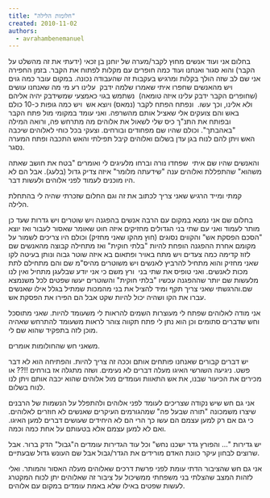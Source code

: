 ```yaml
---
title: "חלומות הלילה"
created: 2010-11-02
authors: 
  - avrahambenemanuel
---
```

  
בחלום אני ועוד אנשים מחוץ לקבר/מערה של יוחנן בן זכאי (ידעתי את זה מהשלט על הקבר) והוא סגור ואנחנו ועוד כמה חופרים עם מקלות לפתוח את הקבר. בזמן החפירה אני שם לב שזה הולך בקלות ומרגיש בעקבות זה שהעבודה נכונה. במקום עובר כמה גוים ויש מהאנשים שחפרו איתי שאמרו שלמה ידבק  עלינו רע מי מה שאנחנו עושים (שחופרים הקבר ידבק עלינו איזה טומאה)  נשתמש בגוי כאמצעי שמשידבק יהיה אליהם ולא אלינו, וכך עשו.  ונפתח הפתח לקבר (נמאס) ויוצא אש  ויש כמה גופות כ-10 כולם באש והם צועקים אלי שאציל אותם מהשרפה. ואני עומד במקומי מול פתח הקבר ובפותח את התנ"ך כיס שלי לשאול את אלוהים מה מתרחש פה, ורואה המילה "באהבתך". וכולם שהיו שם מפחודים ובורחים. וצעקי בכל כוחי לאלוהים שיכבה האש ויתן להם לנוח בגן עדן בשלום ואלוהים קיבל תפילתי והאש התכבה ופתח המערה נסגר.

והאנשים שהיו שם איתי  שפחדו נורה וברחו מלעיגים לי ואומרים "בטח את חושב שאתה משהוא" שהתפללת ואלוהים ענה "שידעתה מלומר" איזה צדיק גדול (בלעג). אבל הם לא היו מוכנים לעמוד לפני אלוהים ולעשות דבר.

קמתי ומייד הרגיש שאני צריך לכתוב את זה וגם החלום שזכרתי שהיה לי בהתחלת הלילה.

בחלום שם אני נמצא במקום עם הרבה אנשים בהפגנה ויש שוטרים ויש גדרות שעד כן מותר לעמוד ואני עם שתי בני הגדולים מחזיקים איזה חוט שאומר שאסור לעבור ואז יוצא "הסכם הפסקת אש" והקווים נסוגים (חוץ מהקו שאני מחזיק) וכולם היו צריכים לשמור על מקומם אחרת ההפגנה הופחת להיות "בלתי חוקית" ואז מתחילה קבוצה מהאנשים שם לזוז קדימה כמה צעדים ויש מתח באויר ופתאום בא איזה שוטר גבוה ונותן בעיטה לקו שאני מחזיק והוא מתחיל להרביץ לאנשים ויש משוטרים מהיס"מ שם והם מתחילם לתת מכות לאנשים. ואני טופיס את שתי בני  ורץ משם כי אני יודע שבלעגן מתחיל ואין לנו מלעשות שם יותר שההפגנה עכשיו "בלתי חוקית" והשוטרים יעשו שפטים לכל משנמצא שם.והרגשתי שאני צריך תקף ומיד להציל את בני מהמכות שמתיל בגלל אילו שאנשים עברו את הקו ושהיה יכול להיות שקט אבל הם הפירו את הפסקת אש.

אני מודה לאלוהים שפתח לי מעוצרות השמים להראות לי משעומד להיות. שאני מתוסכל וחש שדברים סתומים וכן הוא נתן לי פתח תקווה צוהר לראות משעומד להתרחש שאהיה מוכן לזה בתפקיד שהוא שם לי.

משאני חש שהחולומות אומרים.

יש דברים קבורים שאנחנו פותחים אותם וככה זה צריך להיות. והפתיחה הוא לא דבר פשט. ניגיעה השורשי האיגו מעלה דברים לא נעימים. ושזה מתגלה אז בורחים !!?? או מכירים את הכיעור שבנו, את אש התאוות ועומדים מול אלוהים שהוא יכבה אותם ויתן לנו לנוח בשלום.

אני גם חש שיש נקודה שצריכים לעומד לפני אלוהים ולהתפלל על הנשמות של הרבנים שיצרו משמכונה "תורה שבעל פה" שמהגורמים העיקרים שאנשים לא חוזרים לאלוהים. כי גם אם רק למען עצמם הם עשו כך הרי הם לא היחידים שעושים דברים למען האיגו. ואם לא למען עצמם אלא בטעותם על אחת כמה וכמה.

יש גדירות "... והפורץ גדר ישכנו נחש" וכל עוד הגדירות עומדים ה"גבול" הדק ברור. אבל שרוצים לבחון עיקר כוונת האדם מורידים את הגדר/גבול אבל שם העונש גדול שבעתיים.

אני גם חש שהציבור הדתי עומת לפני פרשת דרכים שאלוהים מעלה האסור והמותר. ואלי לזהות המצב שהצלתי בני משפחתי ממשיכול על ציבור זה שאלוהים יתן לכוח המקטרג לעשות שפטים באילו שלא באמת עומדים במקום עם אלוהים.